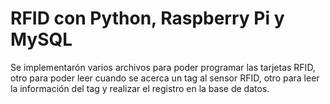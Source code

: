 # RFID con Python, Raspberry Pi y MySQL

Se implementarón varios archivos para poder programar las tarjetas RFID, otro para poder leer cuando se acerca un tag al sensor RFID, otro para leer la información del tag y realizar el registro en la base de datos.